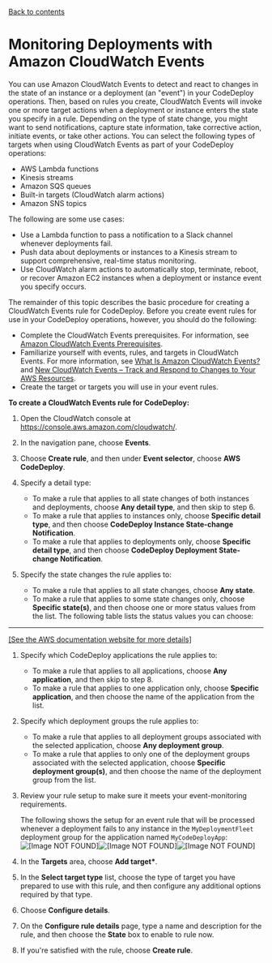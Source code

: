 [Back to contents](index.md)

# Monitoring Deployments with Amazon CloudWatch Events<a name="monitoring-cloudwatch-events"></a>

You can use Amazon CloudWatch Events to detect and react to changes in the state of an instance or a deployment \(an "event"\) in your CodeDeploy operations\. Then, based on rules you create, CloudWatch Events will invoke one or more target actions when a deployment or instance enters the state you specify in a rule\. Depending on the type of state change, you might want to send notifications, capture state information, take corrective action, initiate events, or take other actions\. You can select the following types of targets when using CloudWatch Events as part of your CodeDeploy operations:
+ AWS Lambda functions
+  Kinesis streams
+ Amazon SQS queues
+ Built\-in targets \(CloudWatch alarm actions\)
+ Amazon SNS topics

The following are some use cases:
+ Use a Lambda function to pass a notification to a Slack channel whenever deployments fail\.
+ Push data about deployments or instances to a Kinesis stream to support comprehensive, real\-time status monitoring\.
+ Use CloudWatch alarm actions to automatically stop, terminate, reboot, or recover Amazon EC2 instances when a deployment or instance event you specify occurs\.

The remainder of this topic describes the basic procedure for creating a CloudWatch Events rule for CodeDeploy\. Before you create event rules for use in your CodeDeploy operations, however, you should do the following:
+ Complete the CloudWatch Events prerequisites\. For information, see [Amazon CloudWatch Events Prerequisites](https://docs.aws.amazon.com/AmazonCloudWatch/latest/events/CWE_Prerequisites.html)\.
+ Familiarize yourself with events, rules, and targets in CloudWatch Events\. For more information, see [What Is Amazon CloudWatch Events?](https://docs.aws.amazon.com/AmazonCloudWatch/latest/events/WhatIsCloudWatchEvents.html) and [New CloudWatch Events – Track and Respond to Changes to Your AWS Resources](http://aws.amazon.com/blogs/aws/new-cloudwatch-events-track-and-respond-to-changes-to-your-aws-resources/)\.
+ Create the target or targets you will use in your event rules\. 

**To create a CloudWatch Events rule for CodeDeploy:**

1. Open the CloudWatch console at [https://console\.aws\.amazon\.com/cloudwatch/](https://console.aws.amazon.com/cloudwatch/)\.

1. In the navigation pane, choose **Events**\.

1. Choose **Create rule**, and then under **Event selector**, choose **AWS CodeDeploy**\.

1. Specify a detail type:
   + To make a rule that applies to all state changes of both instances and deployments, choose **Any detail type**, and then skip to step 6\.
   + To make a rule that applies to instances only, choose **Specific detail type**, and then choose **CodeDeploy Instance State\-change Notification**\.
   + To make a rule that applies to deployments only, choose **Specific detail type**, and then choose **CodeDeploy Deployment State\-change Notification**\.

1. Specify the state changes the rule applies to:
   + To make a rule that applies to all state changes, choose **Any state**\.
   + To make a rule that applies to some state changes only, choose **Specific state\(s\)**, and then choose one or more status values from the list\. The following table lists the status values you can choose:  
****    
[\[See the AWS documentation website for more details\]](http://docs.aws.amazon.com/codedeploy/latest/userguide/monitoring-cloudwatch-events.html)

1. Specify which CodeDeploy applications the rule applies to:
   + To make a rule that applies to all applications, choose **Any application**, and then skip to step 8\.
   + To make a rule that applies to one application only, choose **Specific application**, and then choose the name of the application from the list\.

1. Specify which deployment groups the rule applies to:
   + To make a rule that applies to all deployment groups associated with the selected application, choose **Any deployment group**\.
   + To make a rule that applies to only one of the deployment groups associated with the selected application, choose **Specific deployment group\(s\)**, and then choose the name of the deployment group from the list\.

1. Review your rule setup to make sure it meets your event\-monitoring requirements\.

   The following shows the setup for an event rule that will be processed whenever a deployment fails to any instance in the `MyDeploymentFleet` deployment group for the application named `MyCodeDeployApp`:  
![\[Image NOT FOUND\]](http://docs.aws.amazon.com/codedeploy/latest/userguide/images/CWE-Event-selector.png)![\[Image NOT FOUND\]](http://docs.aws.amazon.com/codedeploy/latest/userguide/)![\[Image NOT FOUND\]](http://docs.aws.amazon.com/codedeploy/latest/userguide/)

1. In the **Targets** area, choose **Add target\***\.

1. In the **Select target type** list, choose the type of target you have prepared to use with this rule, and then configure any additional options required by that type\. 

1. Choose **Configure details**\.

1. On the **Configure rule details** page, type a name and description for the rule, and then choose the **State** box to enable to rule now\.

1. If you're satisfied with the rule, choose **Create rule**\.